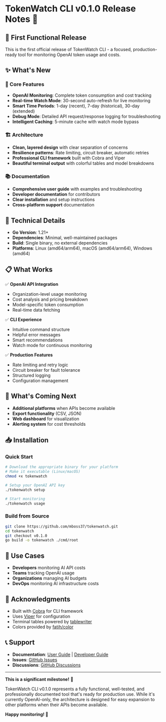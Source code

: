 # TokenWatch CLI v0.1.0 Release Notes 🎉

## 🚀 First Functional Release

This is the first official release of TokenWatch CLI - a focused, production-ready tool for monitoring OpenAI token usage and costs.

## ✨ What's New

### 🎯 Core Features
- **OpenAI Monitoring**: Complete token consumption and cost tracking
- **Real-time Watch Mode**: 30-second auto-refresh for live monitoring
- **Smart Time Periods**: 1-day (recent), 7-day (historical), 30-day (extended)
- **Debug Mode**: Detailed API request/response logging for troubleshooting
- **Intelligent Caching**: 5-minute cache with watch mode bypass

### 🏗️ Architecture
- **Clean, layered design** with clear separation of concerns
- **Resilience patterns**: Rate limiting, circuit breaker, automatic retries
- **Professional CLI framework** built with Cobra and Viper
- **Beautiful terminal output** with colorful tables and model breakdowns

### 📚 Documentation
- **Comprehensive user guide** with examples and troubleshooting
- **Developer documentation** for contributors
- **Clear installation** and setup instructions
- **Cross-platform support** documentation

## 🔧 Technical Details

- **Go Version**: 1.21+
- **Dependencies**: Minimal, well-maintained packages
- **Build**: Single binary, no external dependencies
- **Platforms**: Linux (amd64/arm64), macOS (amd64/arm64), Windows (amd64)

## 📋 What Works

✅ **OpenAI API Integration**
- Organization-level usage monitoring
- Cost analysis and pricing breakdown
- Model-specific token consumption
- Real-time data fetching

✅ **CLI Experience**
- Intuitive command structure
- Helpful error messages
- Smart recommendations
- Watch mode for continuous monitoring

✅ **Production Features**
- Rate limiting and retry logic
- Circuit breaker for fault tolerance
- Structured logging
- Configuration management

## 🚧 What's Coming Next

- **Additional platforms** when APIs become available
- **Export functionality** (CSV, JSON)
- **Web dashboard** for visualization
- **Alerting system** for cost thresholds

## 📥 Installation

### Quick Start
```bash
# Download the appropriate binary for your platform
# Make it executable (Linux/macOS)
chmod +x tokenwatch

# Setup your OpenAI API key
./tokenwatch setup

# Start monitoring
./tokenwatch usage
```

### Build from Source
```bash
git clone https://github.com/mboss37/tokenwatch.git
cd tokenwatch
git checkout v0.1.0
go build -o tokenwatch ./cmd/root
```

## 🎯 Use Cases

- **Developers** monitoring AI API costs
- **Teams** tracking OpenAI usage
- **Organizations** managing AI budgets
- **DevOps** monitoring AI infrastructure costs

## 🙏 Acknowledgments

- Built with [Cobra](https://github.com/spf13/cobra) for CLI framework
- Uses [Viper](https://github.com/spf13/viper) for configuration
- Terminal tables powered by [tablewriter](https://github.com/olekukonko/tablewriter)
- Colors provided by [fatih/color](https://github.com/fatih/color)

## 📞 Support

- **Documentation**: [User Guide](docs/USER_GUIDE.md) | [Developer Guide](docs/DEVELOPER.md)
- **Issues**: [GitHub Issues](https://github.com/mboss37/tokenwatch/issues)
- **Discussions**: [GitHub Discussions](https://github.com/mboss37/tokenwatch/discussions)

---

**This is a significant milestone!** 🎉

TokenWatch CLI v0.1.0 represents a fully functional, well-tested, and professionally documented tool that's ready for production use. While it's currently OpenAI-only, the architecture is designed for easy expansion to other platforms when their APIs become available.

**Happy monitoring! 🚀**
